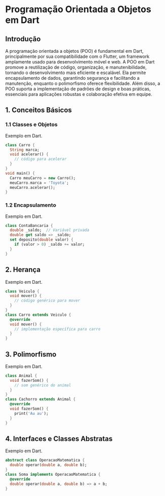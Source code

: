 # Programação Orientada a Objetos em Dart

## Introdução

A programação orientada a objetos (POO) é fundamental em Dart, principalmente por sua compatibilidade com o Flutter, um framework amplamente usado para desenvolvimento móvel e web. A POO em Dart promove a reutilização de código, organização, e manutenibilidade, tornando o desenvolvimento mais eficiente e escalável. Ela permite encapsulamento de dados, garantindo segurança e facilitando a manutenção, enquanto o polimorfismo oferece flexibilidade. Além disso, a POO suporta a implementação de padrões de design e boas práticas, essenciais para aplicações robustas e colaboração efetiva em equipe.

## 1. Conceitos Básicos

### 1.1 Classes e Objetos

Exemplo em Dart.

```dart
class Carro {
  String marca;
  void acelerar() {
    // código para acelerar
  }
}
void main() {
  Carro meuCarro = new Carro();
  meuCarro.marca = 'Toyota';
  meuCarro.acelerar();
}
```

### 1.2 Encapsulamento

Exemplo em Dart.

```dart
class ContaBancaria {
  double _saldo;  // Variável privada
  double get saldo => _saldo;
  set deposito(double valor) {
    if (valor > 0) _saldo += valor;
  }
}
```

## 2. Herança

Exemplo em Dart.

```dart
class Veiculo {
  void mover() {
    // código genérico para mover
  }
}
class Carro extends Veiculo {
  @override
  void mover() {
    // implementação específica para carro
  }
}
```

## 3. Polimorfismo

Exemplo em Dart.

```dart
class Animal {
  void fazerSom() {
    // som genérico do animal
  }
}
class Cachorro extends Animal {
  @override
  void fazerSom() {
    print('Au au');
  }
}
```

## 4. Interfaces e Classes Abstratas

Exemplo em Dart.

```dart
abstract class OperacaoMatematica {
  double operar(double a, double b);
}
class Soma implements OperacaoMatematica {
  @override
  double operar(double a, double b) => a + b;
}
```